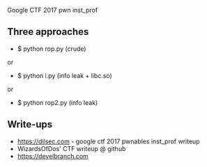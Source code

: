 Google CTF 2017 pwn inst_prof

## Three approaches

* $ python rop.py (crude)

or

* $ python i.py (info leak + libc.so)

or

* $ python rop2.py (info leak)

## Write-ups

* https://dilsec.com - google ctf 2017 pwnables inst_prof writeup
* WizardsOfDos' CTF writeup @ github
* https://develbranch.com
